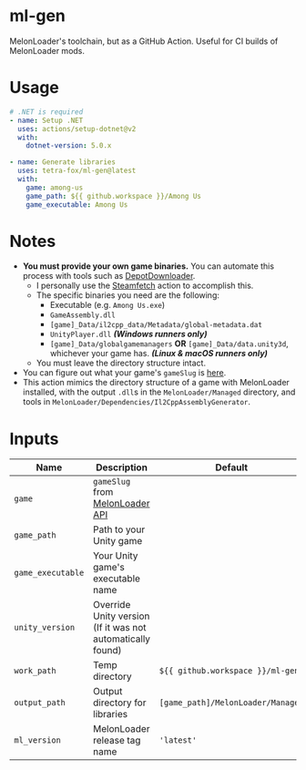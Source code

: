 # ml-gen

MelonLoader's toolchain, but as a GitHub Action. Useful for CI builds of MelonLoader mods.

# Usage

```yml
# .NET is required
- name: Setup .NET
  uses: actions/setup-dotnet@v2
  with:
    dotnet-version: 5.0.x

- name: Generate libraries
  uses: tetra-fox/ml-gen@latest
  with:
    game: among-us
    game_path: ${{ github.workspace }}/Among Us
    game_executable: Among Us
```

# Notes

- **You must provide your own game binaries.** You can automate this process with tools such as [DepotDownloader](https://github.com/SteamRE/DepotDownloader).
  - I personally use the [Steamfetch](https://github.com/marketplace/actions/steamfetch) action to accomplish this.
  - The specific binaries you need are the following:
    - Executable (e.g. `Among Us.exe`)
    - `GameAssembly.dll`
    - `[game]_Data/il2cpp_data/Metadata/global-metadata.dat`
    - `UnityPlayer.dll` **_(Windows runners only)_**
    - `[game]_Data/globalgamemanagers` **OR** `[game]_Data/data.unity3d`, whichever your game has. **_(Linux & macOS runners only)_**
  - You must leave the directory structure intact.
- You can figure out what your game's `gameSlug` is [here](https://api.melonloader.com/api/v1/game/).
- This action mimics the directory structure of a game with MelonLoader installed, with the output `.dll`s in the `MelonLoader/Managed` directory, and tools in `MelonLoader/Dependencies/Il2CppAssemblyGenerator`.

# Inputs

| Name              | Description                                                                 | Default                           | Example           | Type     | Required |
| ----------------- | --------------------------------------------------------------------------- | --------------------------------- | ----------------- | -------- | -------- |
| `game`            | `gameSlug` from [MelonLoader API](https://api.melonloader.com/api/v1/game/) |                                   | `among-us`        | `string` | &check;  |
| `game_path`       | Path to your Unity game                                                     |                                   | `/Games/Among Us` | `string` | &check;  |
| `game_executable` | Your Unity game's executable name                                           |                                   | `Among Us`        | `string` | &check;  |
| `unity_version`   | Override Unity version (If it was not automatically found)                  |                                   | `2020.3.22`       | `string` | &cross;  |
| `work_path`       | Temp directory                                                              | `${{ github.workspace }}/ml-gen`  | `./cool-tools`    | `string` | &cross;  |
| `output_path`     | Output directory for libraries                                              | `[game_path]/MelonLoader/Managed` | `./here/go/libs`  | `string` | &cross;  |
| `ml_version`      | MelonLoader release tag name                                                | `'latest'`                        | `v0.4.2`          | `string` | &cross;  |
